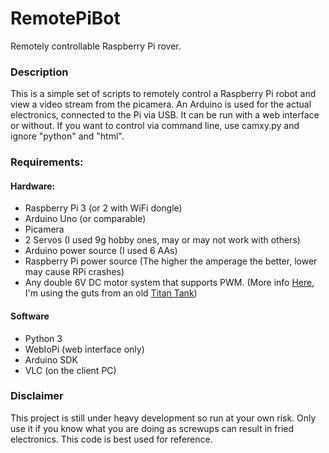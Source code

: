 # RemotePiBot
Remotely controllable Raspberry Pi rover.

### Description
This is a simple set of scripts to remotely control a Raspberry Pi robot and view a video stream from the picamera. An Arduino is used for the actual electronics, connected to the Pi via USB. It can be run with a web interface or without. If you want to control via command line, use camxy.py and ignore "python" and "html".

### Requirements:
#### Hardware:
* Raspberry Pi 3 (or 2 with WiFi dongle)
* Arduino Uno (or comparable)
* Picamera
* 2 Servos (I used 9g hobby ones, may or may not work with others)
* Arduino power source (I used 6 AAs)
* Raspberry Pi power source (The higher the amperage the better, lower may cause RPi crashes)
* Any double 6V DC motor system that supports PWM. (More info [Here](https://learn.adafruit.com/adafruit-arduino-lesson-13-dc-motors/overview "Adafruit to the rescue"), I'm using the guts from an old [Titan Tank](https://www.electronickits.com/titan-tank-robot-kit-ck21531n/))

#### Software
* Python 3
* WebIoPi (web interface only)
* Arduino SDK
* VLC (on the client PC)


### Disclaimer
This project is still under heavy development so run at your own risk. Only use it if you know what you are doing as screwups can result in fried electronics. This code is best used for reference.
